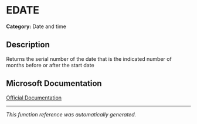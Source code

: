# EDATE

**Category:** Date and time

## Description
Returns the serial number of the date that is the indicated number of months before or after the start date

## Microsoft Documentation
[Official Documentation](https://support.microsoft.com//en-us/office/edate-function-3c920eb2-6e66-44e7-a1f5-753ae47ee4f5)

---
*This function reference was automatically generated.*

